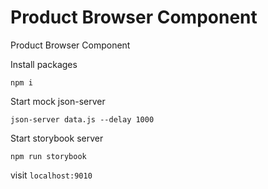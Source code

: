 # Product Browser Component

Product Browser Component

Install packages

`npm i`

Start mock json-server

`json-server data.js --delay 1000`

Start storybook server

```npm run storybook```

visit `localhost:9010`